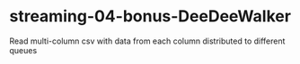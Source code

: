 # streaming-04-bonus-DeeDeeWalker
Read multi-column csv with data from each column distributed to different queues
